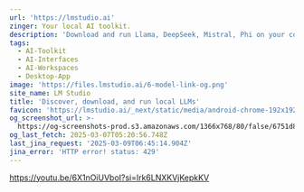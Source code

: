 ```yaml
---
url: 'https://lmstudio.ai'
zinger: Your local AI toolkit.
description: 'Download and run Llama, DeepSeek, Mistral, Phi on your computer.'
tags:
  - AI-Toolkit
  - AI-Interfaces
  - AI-Workspaces
  - Desktop-App
image: 'https://files.lmstudio.ai/6-model-link-og.png'
site_name: LM Studio
title: 'Discover, download, and run local LLMs'
favicon: 'https://lmstudio.ai/_next/static/media/android-chrome-192x192.3a60873f.png'
og_screenshot_url: >-
  https://og-screenshots-prod.s3.amazonaws.com/1366x768/80/false/6751d818724ffdd34db94495dff2ad1b8f9768ba269fb8575395e2fdc3884040.jpeg
og_last_fetch: 2025-03-07T05:20:56.748Z
last_jina_request: '2025-03-09T06:45:14.904Z'
jina_error: 'HTTP error! status: 429'
---
```


https://youtu.be/6X1nOiUVboI?si=lrk6LNXKVjKepkKV
